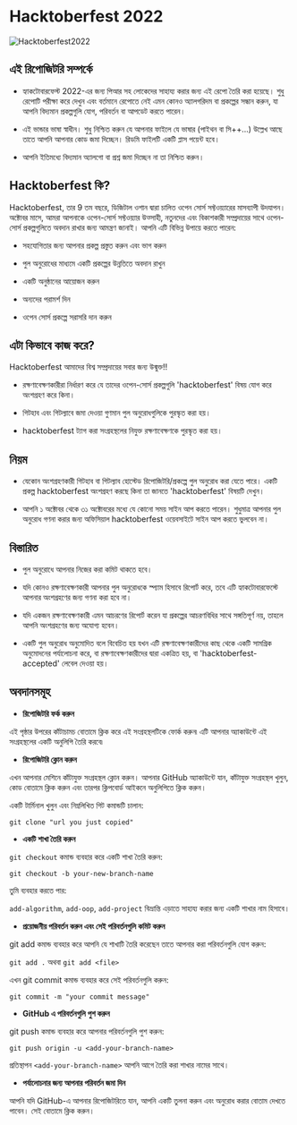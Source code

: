 # Hacktoberfest 2022

![Hacktoberfest2022](https://images.prismic.io/www-static/1cd0d641-4e0e-4ba3-8386-3125627394fa_Email+Banners-Dark.png?auto=compress,format)

## এই রিপোজিটরি সম্পর্কে

-  হ্যাকটোবারফেস্ট 2022-এর জন্য পিআর সহ লোকেদের সাহায্য করার জন্য এই রেপো তৈরি করা হয়েছে। শুধু রেপোটি পরীক্ষা করে দেখুন এবং বর্তমানে রেপোতে নেই এমন কোনও অ্যালগরিদম বা প্রকল্পের সন্ধান করুন, যা আপনি বিদ্যমান প্রকল্পগুলি যোগ, পরিবর্তন বা আপডেট করতে পারেন।

  

-  এই ভান্ডার ভাষা স্বাধীন। শুধু নিশ্চিত করুন যে আপনার ফাইলে যে ভাষার (পাইথন বা সি++...) উল্লেখ আছে তাতে আপনি আপনার কোড জমা দিচ্ছেন। রিডমি ফাইলটি একটি প্লাস পয়েন্ট হবে।

  

-  আপনি ইতিমধ্যে বিদ্যমান অ্যালগো বা প্রশ্ন জমা দিচ্ছেন না তা নিশ্চিত করুন।

## Hacktoberfest কি?

Hacktoberfest, তার 9 তম বছরে, ডিজিটাল ওশান দ্বারা চালিত ওপেন সোর্স সফ্টওয়্যারের মাসব্যাপী উদযাপন। অক্টোবর মাসে, আমরা আপনাকে ওপেন-সোর্স সফ্টওয়্যার উত্সাহী, নতুনদের এবং বিকাশকারী সম্প্রদায়ের সাথে ওপেন-সোর্স প্রকল্পগুলিতে অবদান রাখার জন্য আমন্ত্রণ জানাই। আপনি এটি বিভিন্ন উপায়ে করতে পারেন:

- সহযোগিতার জন্য আপনার প্রকল্প প্রস্তুত করুন এবং ভাগ করুন

- পুল অনুরোধের মাধ্যমে একটি প্রকল্পের উন্নতিতে অবদান রাখুন

- একটি অনুষ্ঠানের আয়োজন করুন

- অন্যদের পরামর্শ দিন

- ওপেন সোর্স প্রকল্পে সরাসরি দান করুন

## এটা কিভাবে কাজ করে?

Hacktoberfest আমাদের বিশ্ব সম্প্রদায়ের সবার জন্য উন্মুক্ত!!

- রক্ষণাবেক্ষণকারীরা নির্ধারণ করে যে তাদের ওপেন-সোর্স প্রকল্পগুলি 'hacktoberfest' বিষয় যোগ করে অংশগ্রহণ করে কিনা।

 - গিটহাব এবং গিটল্যাবে জমা দেওয়া গুণমান পুল অনুরোধগুলিকে পুরস্কৃত করা হয়।

- hacktoberfest ট্যাগ করা সংগ্রহস্থলের নিযুক্ত রক্ষণাবেক্ষণকে পুরস্কৃত করা হয়।

## নিয়ম

-   যেকোন অংশগ্রহণকারী গিটহাব বা গিটল্যাব হোস্টেড রিপোজিটরি/প্রকল্পে পুল অনুরোধ করা যেতে পারে। একটি প্রকল্প hacktoberfest অংশগ্রহণ করছে কিনা তা জানতে 'hacktoberfest' বিষয়টি দেখুন।

-  আপনি ১ অক্টোবর থেকে ৩১ অক্টোবরের মধ্যে যে কোনো সময় সাইন আপ করতে পারেন। শুধুমাত্র আপনার পুল অনুরোধ গণনা করার জন্য অফিসিয়াল hacktoberfest ওয়েবসাইটে সাইন আপ করতে ভুলবেন না।

## বিস্তারিত

-  পুল অনুরোধে আপনার নিজের করা কমিট থাকতে হবে।

-   যদি কোনও রক্ষণাবেক্ষণকারী আপনার পুল অনুরোধকে স্প্যাম হিসাবে রিপোর্ট করে, তবে এটি হ্যাকটোবারফেস্টে আপনার অংশগ্রহণের জন্য গণনা করা হবে না।

-   যদি একজন রক্ষণাবেক্ষণকারী এমন আচরণের রিপোর্ট করেন যা প্রকল্পের আচরণবিধির সাথে সঙ্গতিপূর্ণ নয়, তাহলে আপনি অংশগ্রহণের জন্য অযোগ্য হবেন।

-   একটি পুল অনুরোধ অনুমোদিত বলে বিবেচিত হয় যখন এটি রক্ষণাবেক্ষণকারীদের কাছ থেকে একটি সামগ্রিক অনুমোদনের পর্যালোচনা করে, বা রক্ষণাবেক্ষণকারীদের দ্বারা একত্রিত হয়, বা 'hacktoberfest-accepted' লেবেল দেওয়া হয়।

  

## অবদানসমূহ

-  **রিপোজিটরি ফর্ক করুন**

এই পৃষ্ঠার উপরের কাঁটাচামচ বোতামে ক্লিক করে এই সংগ্রহস্থলটিকে ফোর্ক করুন৷ এটি আপনার অ্যাকাউন্টে এই সংগ্রহস্থলের একটি অনুলিপি তৈরি করবে৷

-  **রিপোজিটরি ক্লোন করুন**

এখন আপনার মেশিনে কাঁটাযুক্ত সংগ্রহস্থল ক্লোন করুন। আপনার GitHub অ্যাকাউন্টে যান, কাঁটাযুক্ত সংগ্রহস্থল খুলুন, কোড বোতামে ক্লিক করুন এবং তারপর ক্লিপবোর্ড আইকনে অনুলিপিতে ক্লিক করুন।

একটি টার্মিনাল খুলুন এবং নিম্নলিখিত গিট কমান্ডটি চালান:

```git clone "url you just copied"```

- **একটি শাখা তৈরি করুন**

```git checkout``` কমান্ড ব্যবহার করে একটি শাখা তৈরি করুন:

```git checkout -b your-new-branch-name```

  

   তুমি ব্যবহার করতে পার:

```add-algorithm```, ```add-oop```, ```add-project``` বিভ্রান্তি এড়াতে সাহায্য করার জন্য একটি শাখার নাম হিসাবে।

  

-  **প্রয়োজনীয় পরিবর্তন করুন এবং সেই পরিবর্তনগুলি কমিট করুন**

git add কমান্ড ব্যবহার করে আপনি যে শাখাটি তৈরি করেছেন তাতে আপনার করা পরিবর্তনগুলি যোগ করুন:

```git add .``` অথবা ```git add <file>```

এখন git commit কমান্ড ব্যবহার করে সেই পরিবর্তনগুলি করুন:

```git commit -m "your commit message"```

  

-  **GitHub এ পরিবর্তনগুলি পুশ করুন**

  

git push কমান্ড ব্যবহার করে আপনার পরিবর্তনগুলি পুশ করুন:

```git push origin -u <add-your-branch-name>```

প্রতিস্থাপন ```<add-your-branch-name>``` আপনি আগে তৈরি করা শাখার নামের সাথে।

  

-  **পর্যালোচনার জন্য আপনার পরিবর্তন জমা দিন**

আপনি যদি GitHub-এ আপনার রিপোজিটরিতে যান, আপনি একটি তুলনা করুন এবং অনুরোধ করার বোতাম দেখতে পাবেন। সেই বোতামে ক্লিক করুন।